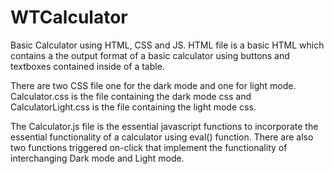 # WTCalculator
Basic Calculator using HTML, CSS and JS.
HTML file is a basic HTML which contains a the output format of a basic calculator using buttons and textboxes contained inside of a table.

There are two CSS file one for the dark mode and one for light mode. Calculator.css is the file containing the dark mode css and CalculatorLight.css is the file containing the light mode css.

The Calculator.js file is the essential javascript functions to incorporate the essential functionality of a calculator using eval() function. There are also two functions triggered on-click that implement the functionality of interchanging Dark mode and Light mode. 
